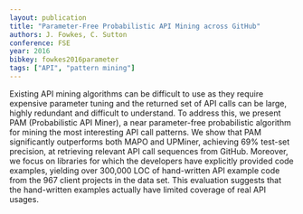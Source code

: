 ```yaml
---
layout: publication
title: "Parameter-Free Probabilistic API Mining across GitHub"
authors: J. Fowkes, C. Sutton
conference: FSE
year: 2016
bibkey: fowkes2016parameter
tags: ["API", "pattern mining"]
---
```

Existing API mining algorithms can be difficult to use as they require expensive parameter tuning and the returned set of API calls can be large, highly redundant and difficult to understand. To address this, we present PAM (Probabilistic API Miner), a near parameter-free probabilistic algorithm for mining the most interesting API call patterns. We show that PAM significantly outperforms both MAPO and UPMiner, achieving 69% test-set precision, at retrieving relevant API call sequences from GitHub. Moreover, we focus on libraries for which the developers have explicitly provided code examples, yielding over 300,000 LOC of hand-written API example code from the 967 client projects in the data set. This evaluation suggests that the hand-written examples actually have limited coverage of real API usages.

